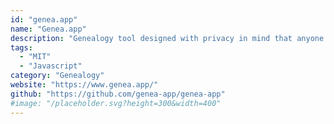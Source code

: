 ```yaml
---
id: "genea.app"
name: "Genea.app"
description: "Genealogy tool designed with privacy in mind that anyone can use to author or edit their family tree. Data is stored in the GEDCOM format and all processing is done in the browser."
tags:
  - "MIT"
  - "Javascript"
category: "Genealogy"
website: "https://www.genea.app/"
github: "https://github.com/genea-app/genea-app"
#image: "/placeholder.svg?height=300&width=400"
---
```


